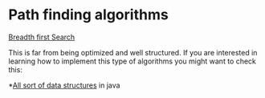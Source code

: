# Path finding algorithms

[Breadth first Search](https://marc-roig.github.io/Path_Finding/)

This is far from being optimized and well structured. If you are interested in learning how to implement this type of algorithms you might want to check this:

*[All sort of data structures](https://github.com/williamfiset/data-structures) in java